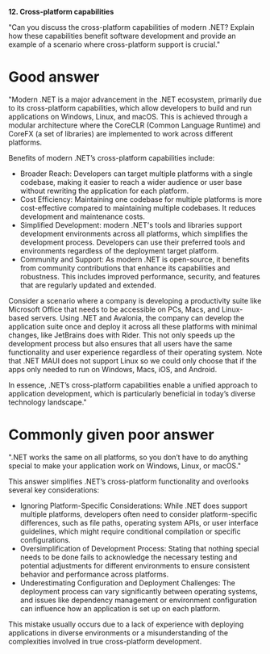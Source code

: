 **12. Cross-platform capabilities**

"Can you discuss the cross-platform capabilities of modern .NET? Explain how these capabilities benefit software development and provide an example of a scenario where cross-platform support is crucial."

# Good answer

"Modern .NET is a major advancement in the .NET ecosystem, primarily due to its cross-platform capabilities, which allow developers to build and run applications on Windows, Linux, and macOS. This is achieved through a modular architecture where the CoreCLR (Common Language Runtime) and CoreFX (a set of libraries) are implemented to work across different platforms.

Benefits of modern .NET’s cross-platform capabilities include:
- Broader Reach: Developers can target multiple platforms with a single codebase, making it easier to reach a wider audience or user base without rewriting the application for each platform.
- Cost Efficiency: Maintaining one codebase for multiple platforms is more cost-effective compared to maintaining multiple codebases. It reduces development and maintenance costs.
- Simplified Development: modern .NET's tools and libraries support development environments across all platforms, which simplifies the development process. Developers can use their preferred tools and environments regardless of the deployment target platform.
- Community and Support: As modern .NET is open-source, it benefits from community contributions that enhance its capabilities and robustness. This includes improved performance, security, and features that are regularly updated and extended.

Consider a scenario where a company is developing a productivity suite like Microsoft Office that needs to be accessible on PCs, Macs, and Linux-based servers. Using .NET and Avalonia, the company can develop the application suite once and deploy it across all these platforms with minimal changes, like JetBrains does with Rider. This not only speeds up the development process but also ensures that all users have the same functionality and user experience regardless of their operating system. Note that .NET MAUI does not support Linux so we could only choose that if the apps only needed to run on Windows, Macs, iOS, and Android.

In essence, .NET’s cross-platform capabilities enable a unified approach to application development, which is particularly beneficial in today’s diverse technology landscape."

# Commonly given poor answer

".NET works the same on all platforms, so you don’t have to do anything special to make your application work on Windows, Linux, or macOS."

This answer simplifies .NET’s cross-platform functionality and overlooks several key considerations:
- Ignoring Platform-Specific Considerations: While .NET does support multiple platforms, developers often need to consider platform-specific differences, such as file paths, operating system APIs, or user interface guidelines, which might require conditional compilation or specific configurations.
- Oversimplification of Development Process: Stating that nothing special needs to be done fails to acknowledge the necessary testing and potential adjustments for different environments to ensure consistent behavior and performance across platforms.
- Underestimating Configuration and Deployment Challenges: The deployment process can vary significantly between operating systems, and issues like dependency management or environment configuration can influence how an application is set up on each platform.

This mistake usually occurs due to a lack of experience with deploying applications in diverse environments or a misunderstanding of the complexities involved in true cross-platform development.

